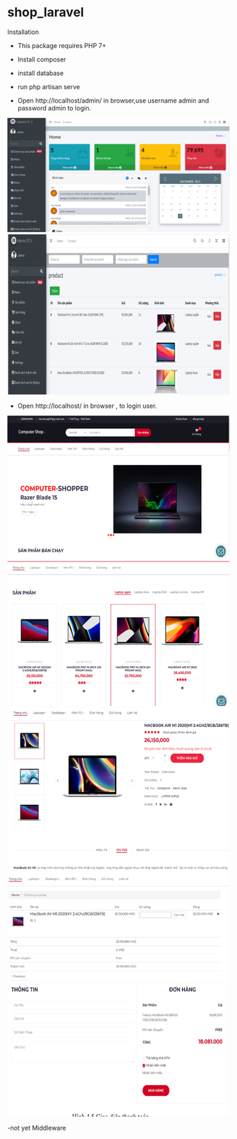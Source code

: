 # shop_laravel
Installation
+ This package requires PHP 7+

+ Install composer

+ install database

+ run php artisan serve

+ Open http://localhost/admin/ in browser,use username admin and password admin to login.
<img src="./img/6.PNG" width="603" alt="eslint" title="HTML5"/>
<img src="./img/7.PNG" height="362" alt="eslint" title="HTML5"/>

+ Open http://localhost/ in browser , to login user.
<img src="./img/1.PNG" height="326" alt="eslint" title="HTML5"/>
<img src="./img/2.PNG" height="327" alt="eslint" title="HTML5"/>
<img src="./img/3.PNG" height="370" alt="eslint" title="HTML5"/>
<img src="./img/4.PNG" height="249" alt="eslint" title="HTML5"/>
<img src="./img/5.PNG" height="300" alt="eslint" title="HTML5"/>

-not yet Middleware

